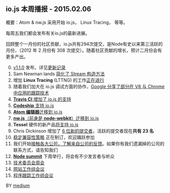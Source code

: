 ## io.js 本周播报 - 2015.02.06

概要：Atom & nw.js 采用开始 io.js， Linux Tracing， 等等。

每周五我们都会发布有关io.js的最新进展。

回顾整个一月份的社区贡献，io.js共有294次提交，是Node有史以来第三活跃的月份，（2012 年 2 月份有 308 次提交）。随着社区贡献的增长，预计二月份会有更多产出。

0. [v1.1.0](https://iojs.org/dist/v1.1.0/) 发布，详见[更新记录](https://github.com/iojs/io.js/blob/v1.x/CHANGELOG.md#2015-02-03-version-110-chrisdickinson)
0. Sam Newman lands [简化了 Stream 构造方法](https://github.com/iojs/io.js/commit/50daee7243a3f987e1a28d93c43f913471d6885a)
0. 增加 **Linux Tracing** (LTTNG) 的工作[正在进行](https://github.com/iojs/io.js/pull/702)
0. 随着我们加大在 io.js 调试方面的协作，[Google 分享了部分在 V8 与 Chrome 中应用的跟踪技术](https://github.com/iojs/io.js/issues/671#issuecomment-73191538)
0. [**Travis CI** 增加了 io.js 的支持](http://docs.travis-ci.com/user/build-environment-updates/2015-02-03/)
0. [**Codeship** 支持 io.js](https://codeship.com/documentation/languages/nodejs/#iojs)
0. [**Atom 编辑器**迁移到 io.js](https://github.com/atom/atom/releases/tag/v0.177.0)
0. [**nw.js**（前身是 **node-webkit**）迁移到 io.js](https://github.com/nwjs/nw.js/issues/2742)
0. **Tessel** 硬件的新产品[将支持 io.js](http://blog.technical.io/post/110115579867/upcoming-hardware-from-technical-machine)
0. Chris Dickinson 增加了 [6 位新的提交者](https://github.com/iojs/io.js/issues/680#issuecomment-73089691)，活跃的提交者现在**共有 23 名**
0. [稳定兼容性策略](https://github.com/iojs/io.js/issues/725) 正在制订，欢迎踊跃参加
0. 我们开始[接触各大公司，了解来自公司的反馈](https://github.com/iojs/roadmap/issues/13)。如果你有我们遗漏掉的公司的联系方式，请告知我们
0. [**Node summit**](http://nodesummit.com/) 下周举行，将会有不少发言者与听众
0. [技术委员会周会](https://www.youtube.com/watch?v=IhXa2FmtBI4)
0. [网站工作组会议](https://www.youtube.com/watch?v=SBJaXUA0lSY)
0. [程序跟踪工作组会议](https://www.youtube.com/watch?v=Oar2yB5SPtA)

BY [medium](https://medium.com/node-js-javascript/io-js-week-of-february-6th-2015-e185388549a4)
